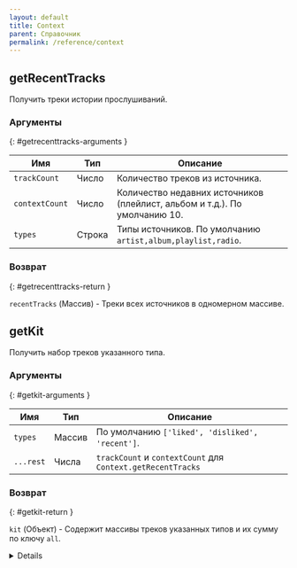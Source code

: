 ```yaml
---
layout: default
title: Context
parent: Справочник
permalink: /reference/context
---
```


## getRecentTracks

Получить треки истории прослушиваний.

### Аргументы
{: #getrecenttracks-arguments }

| Имя | Тип | Описание |
|-----|-----|----------|
| `trackCount` | Число | Количество треков из источника. |
| `contextCount` | Число | Количество недавних источников (плейлист, альбом и т.д.). По умолчанию 10. |
| `types` | Строка | Типы источников. По умолчанию `artist,album,playlist,radio`. |

### Возврат
{: #getrecenttracks-return }

`recentTracks` (Массив) - Треки всех источников в одномерном массиве.

## getKit

Получить набор треков указанного типа.

### Аргументы
{: #getkit-arguments }

| Имя | Тип | Описание |
|-----|-----|----------|
| `types` | Массив | По умолчанию `['liked', 'disliked', 'recent']`. |
| `...rest` | Числа | `trackCount` и `contextCount` для `Context.getRecentTracks` |

### Возврат
{: #getkit-return }

`kit` (Объект) - Содержит массивы треков указанных типов и их сумму по ключу `all`.

<details>

```js
{
    liked: [],
    disliked: [],
    recent: [],
    all: [...liked, ...disliked, ...recent],
}
```

</details>